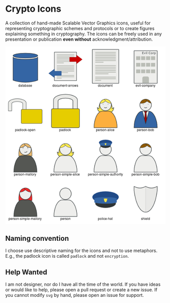 Crypto Icons
============
A collection of hand-made Scalable Vector Graphics icons, useful for
representing cryptographic schemes and protocols or to create figures
explaining something in cryptography.
The icons can be freely used in any presentation or publication **even
without** acknowledgment/attribution.

![Motage of the icon set.](montage.png "Overview of all icons.")

Naming convention
-----------------
I choose use descriptive naming for the icons and not to use metaphors.
E.g., the padlock icon is called `padlock` and not `encryption`.

Help Wanted
-----------
I am not designer, nor do I have all the time of the world.
If you have ideas or would like to help, please open a pull request or
create a new issue.
If you cannot modify `svg` by hand, please open an issue for support.
